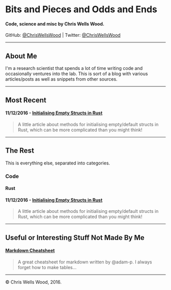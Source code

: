 # Bits and Pieces and Odds and Ends

#### Code, science and misc by Chris Wells Wood.

GitHub: [@ChrisWellsWood](https://github.com/ChrisWellsWood) \| Twitter: [@ChrisWellsWood](https://twitter.com/ChrisWellsWood)

---

## About Me

I'm a research scientist that spends a lot of time writing code and occasionally ventures into the lab. This is sort of a blog with various articles/posts as well as snippets from other sources.

___

## Most Recent

#### 11/12/2016 - [Initialising Empty Structs in Rust](posts/code/rust/2016_12_11_empty_rust_structs.md)
> A little article about methods for initialising empty/default structs in Rust, which can be more complicated than you might think!

___

## The Rest

This is everything else, separated into categories.

### Code

#### Rust

#### 11/12/2016 - [Initialising Empty Structs in Rust](posts/code/rust/2016_12_11_empty_rust_structs.md)
> A little article about methods for initialising empty/default structs in Rust, which can be more complicated than you might think!

___

## Useful or Interesting Stuff Not Made By Me

#### [Markdown Cheatsheet](https://github.com/adam-p/markdown-here/wiki/Markdown-Cheatsheet)
> A great cheatsheet for markdown written by @adam-p. I always forget how to make tables...


---

© Chris Wells Wood, 2016. 